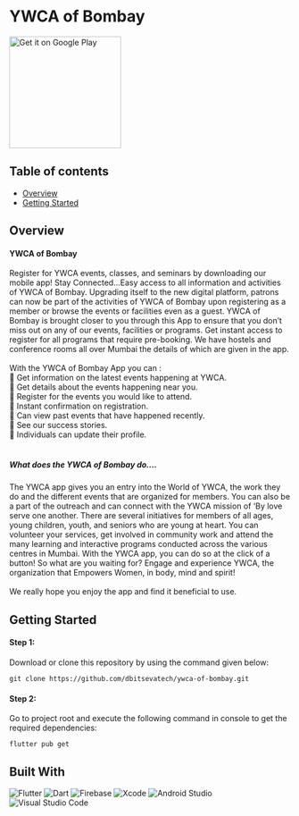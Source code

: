 # YWCA of Bombay
<a href='https://play.google.com/store/apps/details?id=com.sevatech.ywca'><img alt='Get it on Google Play' src='https://play.google.com/intl/en_us/badges/static/images/badges/en_badge_web_generic.png' width="200"/></a>
## Table of contents

- [Overview](#overview)
- [Getting Started](#gettingstarted)


## Overview

#### YWCA of Bombay
Register for YWCA events, classes, and seminars by downloading our mobile app! Stay Connected…Easy access to all information and activities of YWCA of Bombay.
Upgrading itself to the new digital platform, patrons can now be part of the activities of YWCA of Bombay upon registering as a member or browse the events or facilities even as a guest. YWCA of Bombay is brought closer to you through this App to ensure that you don’t miss out on any of our events, facilities or programs.
Get instant access to register for all programs that require pre-booking. We have hostels and conference rooms all over Mumbai the details of which are given in the app.
<br>
<br>
With the YWCA of Bombay App you can :
<br>
🔽 Get information on the latest events happening at YWCA.<br>
🔽 Get details about the events happening near you.<br>
🔽 Register for the events you would like to attend.<br>
🔽 Instant confirmation on registration.<br>
🔽 Can view past events that have happened recently.<br>
🔽 See our success stories.<br>
🔽 Individuals can update their profile.<br>
<br>

##### What does the YWCA of Bombay do….
The YWCA app gives you an entry into the World of YWCA, the work they do and the different events that are organized for members. You can also be a part of the outreach and can connect with the YWCA mission of ‘By love serve one another. There are several initiatives for members of all ages, young children, youth, and seniors who are young at heart. You can volunteer your services, get involved in community work and attend the many learning and interactive programs conducted across the various centres in Mumbai. With the YWCA app, you can do so at the click of a button! So what are you waiting for? Engage and experience YWCA, the organization that Empowers Women, in body, mind and spirit!
<br>
<br>
We really hope you enjoy the app and find it beneficial to use.


## Getting Started  <a id="gettingstarted"></a>

#### Step 1:

Download or clone this repository by using the command given below:

```
git clone https://github.com/dbitsevatech/ywca-of-bombay.git
```

#### Step 2:

Go to project root and execute the following command in console to get the required dependencies:

```
flutter pub get
```

## Built With
![Flutter](https://img.shields.io/badge/Flutter-%2302569B.svg?style=for-the-badge&logo=Flutter&logoColor=white)
![Dart](https://img.shields.io/badge/Dart-0175C2?style=for-the-badge&logo=dart&logoColor=white)
![Firebase](https://img.shields.io/badge/firebase-%23039BE5.svg?style=for-the-badge&logo=firebase)
![Xcode](https://img.shields.io/badge/Xcode-007ACC?style=for-the-badge&logo=Xcode&logoColor=white)
![Android Studio](https://img.shields.io/badge/Android%20Studio-3DDC84.svg?style=for-the-badge&logo=android-studio&logoColor=white)
![Visual Studio Code](https://img.shields.io/badge/Visual%20Studio%20Code-0078d7.svg?style=for-the-badge&logo=visual-studio-code&logoColor=white)


